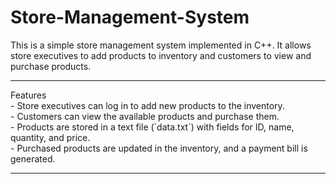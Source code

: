 # Store-Management-System
This is a simple store management system implemented in C++. It allows store executives to add products to inventory and customers to view and purchase products.<br>
<hr>
Features <br>
- Store executives can log in to add new products to the inventory.<br>
- Customers can view the available products and purchase them.<br>
- Products are stored in a text file (`data.txt`) with fields for ID, name, quantity, and price.<br>
- Purchased products are updated in the inventory, and a payment bill is generated.<be>
<hr>
